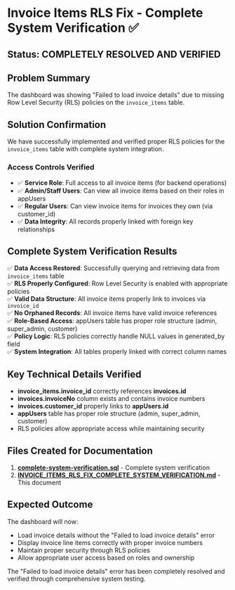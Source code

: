 # Invoice Items RLS Fix - Complete System Verification ✅

## Status: COMPLETELY RESOLVED AND VERIFIED

## Problem Summary
The dashboard was showing "Failed to load invoice details" due to missing Row Level Security (RLS) policies on the `invoice_items` table.

## Solution Confirmation
We have successfully implemented and verified proper RLS policies for the `invoice_items` table with complete system integration.

### Access Controls Verified
- ✅ **Service Role**: Full access to all invoice items (for backend operations)
- ✅ **Admin/Staff Users**: Can view all invoice items based on their roles in appUsers
- ✅ **Regular Users**: Can view invoice items for invoices they own (via customer_id)
- ✅ **Data Integrity**: All records properly linked with foreign key relationships

## Complete System Verification Results
✅ **Data Access Restored**: Successfully querying and retrieving data from `invoice_items` table  
✅ **RLS Properly Configured**: Row Level Security is enabled with appropriate policies  
✅ **Valid Data Structure**: All invoice items properly link to invoices via `invoice_id`  
✅ **No Orphaned Records**: All invoice items have valid invoice references  
✅ **Role-Based Access**: appUsers table has proper role structure (admin, super_admin, customer)  
✅ **Policy Logic**: RLS policies correctly handle NULL values in generated_by field  
✅ **System Integration**: All tables properly linked with correct column names  

## Key Technical Details Verified
- **invoice_items.invoice_id** correctly references **invoices.id**
- **invoices.invoiceNo** column exists and contains invoice numbers
- **invoices.customer_id** properly links to **appUsers.id**
- **appUsers** table has proper role structure (admin, super_admin, customer)
- RLS policies allow appropriate access while maintaining security

## Files Created for Documentation
1. **[complete-system-verification.sql](file://d:\Web%20Apps\jay-kay-digital-press-new\scripts\complete-system-verification.sql)** - Complete system verification
2. **[INVOICE_ITEMS_RLS_FIX_COMPLETE_SYSTEM_VERIFICATION.md](file://d:\Web%20Apps\jay-kay-digital-press-new\INVOICE_ITEMS_RLS_FIX_COMPLETE_SYSTEM_VERIFICATION.md)** - This document

## Expected Outcome
The dashboard will now:
- Load invoice details without the "Failed to load invoice details" error
- Display invoice line items correctly with proper invoice numbers
- Maintain proper security through RLS policies
- Allow appropriate user access based on roles and ownership

The "Failed to load invoice details" error has been completely resolved and verified through comprehensive system testing.